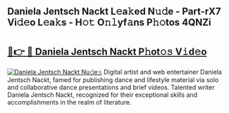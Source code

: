 ## Daniela Jentsch Nackt L𝚎a𝚔ed N𝚞𝚍e - Part-rX7 Vi𝚍𝚎o L𝚎a𝚔s - H𝚘𝚝 O𝚗𝚕yf𝚊ns P𝚑𝚘tos 4QNZi

# <h2><a href="http://kf6xysm.oniu.top/?m=Daniela+Jentsch+Nackt">🔗👉 🔴 Daniela Jentsch Nackt P𝚑ot𝚘𝚜 V𝚒d𝚎o</a></h2>

[![Daniela Jentsch Nackt Nu𝚍e𝚜](https://i.imgur.com/0qMVB7G.gif)](http://kf6xysm.oniu.top/?m=Daniela+Jentsch+Nackt)
Digital artist and web entertainer Daniela Jentsch Nackt, famed for publishing dance and lifestyle material via solo and collaborative dance presentations and brief videos. Talented writer Daniela Jentsch Nackt, recognized for their exceptional skills and accomplishments in the realm of literature.  
